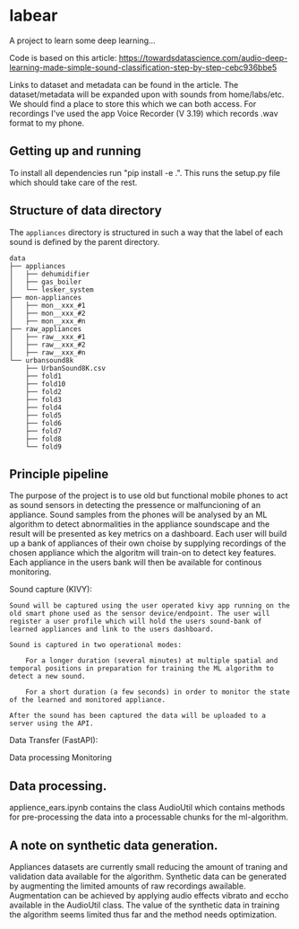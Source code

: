 # labear

A project to learn some deep learning... 

Code is based on this article: https://towardsdatascience.com/audio-deep-learning-made-simple-sound-classification-step-by-step-cebc936bbe5 

Links to dataset and metadata can be found in the article. The dataset/metadata will be expanded upon with sounds from home/labs/etc. We should find a place to store this which we can both access. For recordings I've used the app Voice Recorder (V 3.19) which records .wav format to my phone. 

## Getting up and running
To install all dependencies run "pip install -e .". This runs the setup.py file which should take care of the rest. 

## Structure of data directory 
The `appliances` directory is structured in such a way that the label of each sound is defined by the parent directory. 

```
data
├── appliances
│   ├── dehumidifier
│   ├── gas_boiler
│   └── lesker_system
├── mon-appliances
│   ├── mon__xxx_#1
│   ├── mon__xxx_#2
│   ├── mon__xxx_#n
├── raw_appliances
│   ├── raw__xxx_#1
│   ├── raw__xxx_#2
│   ├── raw__xxx_#n
└── urbansound8k
    ├── UrbanSound8K.csv
    ├── fold1
    ├── fold10
    ├── fold2
    ├── fold3
    ├── fold4
    ├── fold5
    ├── fold6
    ├── fold7
    ├── fold8
    └── fold9
```
## Principle pipeline
The purpose of the project is to use old but functional 
mobile phones to act as sound sensors in detecting the pressence or malfuncioning of an appliance. Sound samples from the phones will be analysed by an ML algorithm to detect abnormalities in the appliance  soundscape and the result will be presented as key metrics on a dashboard. Each user will build up a bank of appliances of their own choise by supplying recordings of the chosen appliance which the algoritm will train-on to detect key features. Each appliance in the users bank will then be available for continous monitoring. 

Sound capture (KIVY):

    Sound will be captured using the user operated kivy app running on the old smart phone used as the sensor device/endpoint. The user will register a user profile which will hold the users sound-bank of learned appliances and link to the users dashboard. 

    Sound is captured in two operational modes:
        
        For a longer duration (several minutes) at multiple spatial and  temporal positions in preparation for training the ML algorithm to detect a new sound.

        For a short duration (a few seconds) in order to monitor the state of the learned and monitored appliance. 
    
    After the sound has been captured the data will be uploaded to a server using the API.

Data Transfer (FastAPI):


Data processing
Monitoring 
## Data processing.
applience_ears.ipynb contains the class AudioUtil which contains methods for pre-processing the data into 
a processable chunks for the ml-algorithm. 

## A note on synthetic data generation.
Appliances datasets are currently small reducing the amount of traning and validation data available for the algorithm. 
Synthetic data can be generated by augmenting the limited amounts of raw recordings awailable. Augmentation can be achieved by applying audio effects vibrato and eccho available in the AudioUtil class. The value of the synthetic data in training the algorithm seems limited thus far and the method needs optimization. 

